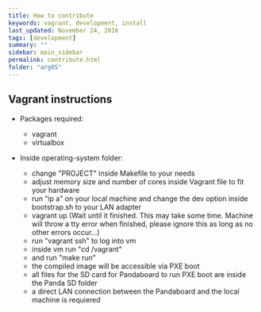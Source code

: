 ```yaml
---                                                                                                                                                                                                 
title: How to contribute
keywords: vagrant, development, install
last_updated: November 24, 2016
tags: [development]
summary: ""
sidebar: main_sidebar
permalink: contribute.html
folder: "argOS"
---
```


## Vagrant instructions

* Packages required:

  * vagrant
  * virtualbox

* Inside operating-system folder:

  * change "PROJECT" inside Makefile to your needs
  * adjust memory size and number of cores inside Vagrant file to fit your hardware
  * run "ip a" on your local machine and change the dev option inside bootstrap.sh to your LAN adapter
  * vagrant up (Wait until it finished. This may take some time. Machine will throw a tty error when finished, please ignore this as long as no other errors occur...)
  * run "vagrant ssh" to log into vm
  * inside vm run "cd /vagrant"
  * and run "make run"
  * the compiled image will be accessible via PXE boot
  * all files for the SD card for Pandaboard to run PXE boot are inside the Panda SD folder
  * a direct LAN connection between the Pandaboard and the local machine is requiered
